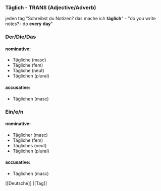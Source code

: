 ### Täglich - TRANS   (Adjective/Adverb)

jeden tag
"Schreibst du Notizen? das mache ich **täglich**" - "do you write notes? i do **every** **day**"

### Der/Die/Das
#### nominative:
* Tägliche (masc)
* Tägliche (fem)
* Tägliche (neut)
* Täglichen (plural)
#### accusative:
* Täglichen (masc)


### Ein/e/n
#### nominative:
* Täglicher (masc)
* Tägliche (fem)
* Tägliches (neut)
* Täglichen (plural)
#### accusative:
* Täglichen (masc)


[[Deutsche]]
[[Tag]]